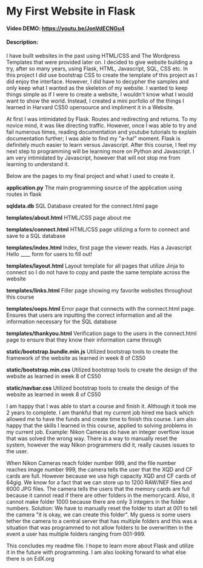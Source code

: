 # My First Website in Flask
#### Video DEMO:  https://youtu.be/JonVdECNGu4
#### Description:

I have built websites in the past using HTML/CSS and The Wordpress Templates that were provided later on.  I decided to give website building a try, after so many years,
using Flask, HTML, Javascript, SQL, CSS etc.  In this project I did use bootstrap CSS to create the template of this project as I did enjoy the interface.  However,
I did have to decypher the samples and only keep what I wanted as the skeleton of my website.
I wanted to keep things simple as if I were to create a website, I wouldn't know what I would want to show the world.  Instead, I created a mini porfolio of the things I
learned in Harvard CS50 opensource and impliment it in a Website.

At first I was intimidated by Flask.  Routes and redirecting and returns.  To my novice mind, it was like directing traffic.  However, once I was able to try and fail
numerous times, reading documentation and youtube tutorials to explain documentation further; I was able to find my "a-ha!" moment.  Flask is definitely much easier to learn
versus Javascript.  After this course, I feel my next step to programming will be learning more on Python and Javascript.  I am very intimidated by Javascript, however that
will not stop me from learning to understand it.

Below are the pages to my final project and what I used to create it.

**application.py**
The main programming source of the application using routes in flask

**sqldata.db**
SQL Database created for the connect.html page

**templates/about.html**
HTML/CSS page about me

**templates/connect.html**
HTML/CSS page utilizing a form to connect and save to a SQL database

**templates/index.html**
Index, first page the viewer reads.  Has a Javascript Hello ____ form for users to fill out!

**templates/layout.html**
Layout template for all pages that utilize Jinja to connect so I do not have to copy and paste the same template across the website

**templates/links.html**
Filler page showing my favorite websites throughout this course

**templates/oops.html**
Error page that connects with the connect.html page.  Ensures that users are inputting the correct information and all the information necessary for the SQL database

**templates/thankyou.html**
Verification page to the users in the connect.html page to ensure that they know their information came through

**static/bootstrap.bundle.min.js**
Utilized bootstrap tools to create the framework of the website as learned in week 8 of CS50

**static/bootstrap.min.css**
Utilized bootstrap tools to create the design of the website as learned in week 8 of CS50

**static/navbar.css**
Utilized bootstrap tools to create the design of the website as learned in week 8 of CS50

I am happy that I was able to start a course and finish it.  Although it took me 2 years to complete.  I am thankful that my current job hired me back
which allowed me to have the funds and create time to finish this course.
I am also happy that the skills I learned in this course, applied to solving problems in my current job.
Example:  Nikon Cameras do have an integer overflow issue that was solved the wrong way.  There is a way to manually reset the system, however the way
Nikon programmers did it, really causes issues to the user.

When Nikon Cameras reach folder number 999, and the file number reaches image number 999, the camera tells the user that the XQD and CF cards are full.
However because we use high capacity XQD and CF cards of 64gig.  We know for a fact that we can store up to 1200 RAW/NEF files and 6000 JPG files.
The camera tells the users that the memory cards are full because it cannot read if there are other folders in the memorycard.  Also, it cannot make folder 1000 because
there are only 3 integers in the folder numbers.
Solution:  We have to manually reset the folder to start at 001 to tell the camera "it is okay, we can create this folder".
My guess is some users tether the camera to a central server that has multiple folders and this was a situation that was programmed to not allow folders to be overwritten
in the event a user has multiple folders ranging from 001-999.

This concludes my readme file.  I hope to learn more about Flask and utilize it in the future with programming.
I am also looking forward to what else there is on EdX.org